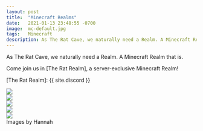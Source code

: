 ```yaml
---
layout: post
title:  "Minecraft Realms"
date:   2021-01-13 23:48:55 -0700
image:  mc-default.jpg
tags:   Minecraft
description: As The Rat Cave, we naturally need a Realm. A Minecraft Realm that is. Come join us in The Rat Realm, a server-exclusive Minecraft Realm for us to build together! 
---
```


As The Rat Cave, we naturally need a Realm. A Minecraft Realm that is.

Come join us in [The Rat Realm], a server-exclusive Minecraft Realm!  

[The Rat Realm]: {{ site.discord }} 

![]({{site.baseurl}}/img/mchouse.jpeg)  
![]({{site.baseurl}}/img/minecraft1.jpeg)  
![]({{site.baseurl}}/img/minecraft2.jpeg)  
![]({{site.baseurl}}/img/minecraft3.jpeg)  
![]({{site.baseurl}}/img/mcdark.jpeg)  
Images by Hannah

